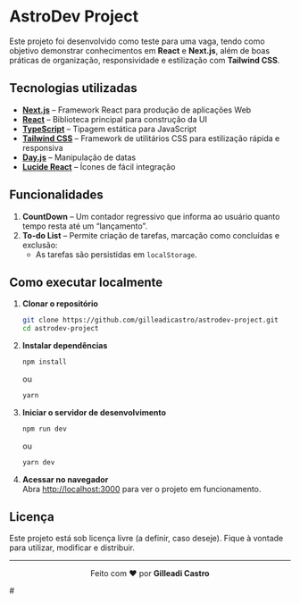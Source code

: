 # AstroDev Project

Este projeto foi desenvolvido como teste para uma vaga, tendo como objetivo demonstrar conhecimentos em **React** e **Next.js**, além de boas práticas de organização, responsividade e estilização com **Tailwind CSS**.

## Tecnologias utilizadas

- [**Next.js**](https://nextjs.org/) – Framework React para produção de aplicações Web
- [**React**](https://react.dev/) – Biblioteca principal para construção da UI
- [**TypeScript**](https://www.typescriptlang.org/) – Tipagem estática para JavaScript
- [**Tailwind CSS**](https://tailwindcss.com/) – Framework de utilitários CSS para estilização rápida e responsiva
- [**Day.js**](https://day.js.org/) – Manipulação de datas
- [**Lucide React**](https://lucide.dev/docs/lucide-react) – Ícones de fácil integração

## Funcionalidades

1. **CountDown** – Um contador regressivo que informa ao usuário quanto tempo resta até um “lançamento”.
2. **To-do List** – Permite criação de tarefas, marcação como concluídas e exclusão:
   - As tarefas são persistidas em `localStorage`.

## Como executar localmente

1. **Clonar o repositório**  
   ```bash
   git clone https://github.com/gilleadicastro/astrodev-project.git
   cd astrodev-project
   ```

2. **Instalar dependências**  
   ```bash
   npm install
   ```
   ou
   ```bash
   yarn
   ```

3. **Iniciar o servidor de desenvolvimento**  
   ```bash
   npm run dev
   ```
   ou
   ```bash
   yarn dev
   ```

4. **Acessar no navegador**  
   Abra [http://localhost:3000](http://localhost:3000) para ver o projeto em funcionamento.

## Licença

Este projeto está sob licença livre (a definir, caso deseje). Fique à vontade para utilizar, modificar e distribuir.

---

<p align="center">
Feito com ❤️ por <strong>Gilleadi Castro</strong>
</p>#
